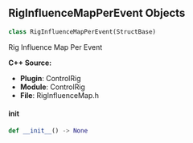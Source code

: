 ## RigInfluenceMapPerEvent Objects

```python
class RigInfluenceMapPerEvent(StructBase)
```

Rig Influence Map Per Event

**C++ Source:**

- **Plugin**: ControlRig
- **Module**: ControlRig
- **File**: RigInfluenceMap.h

<a id="unreal.RigInfluenceMapPerEvent.__init__"></a>

#### __init__

```python
def __init__() -> None
```

<a id="unreal.RigInfluenceMap"></a>